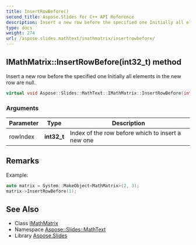 ```yaml
---
title: InsertRowBefore()
second_title: Aspose.Slides for C++ API Reference
description: Insert a new row before the specified one Initially all elements in the new row are null.
type: docs
weight: 274
url: /aspose.slides.mathtext/imathmatrix/insertrowbefore/
---
```

## IMathMatrix::InsertRowBefore(int32_t) method


Insert a new row before the specified one Initially all elements in the new row are null.

```cpp
virtual void Aspose::Slides::MathText::IMathMatrix::InsertRowBefore(int32_t rowIndex)=0
```


### Arguments

| Parameter | Type | Description |
| --- | --- | --- |
| rowIndex | **int32_t** | Index of the row before which to insert a new one |
## Remarks



Example: 
```cpp
auto matrix = System::MakeObject<MathMatrix>(2, 3);
matrix->InsertRowBefore(1);
```

## See Also

* Class [IMathMatrix](../)
* Namespace [Aspose::Slides::MathText](../../)
* Library [Aspose.Slides](../../../)